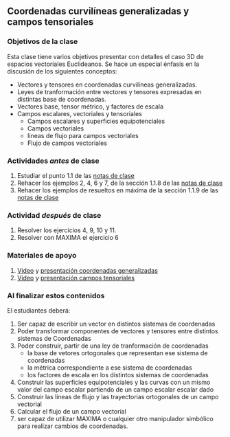 ## Coordenadas curvilíneas generalizadas y campos tensoriales

### Objetivos de la clase
Esta clase tiene varios objetivos presentar con detalles el caso 3D de espacios vectoriales Euclideanos. Se hace un especial énfasis en la discusión de los siguientes conceptos:
- Vectores y tensores en coordenadas curvilíneas generalizadas.
- Leyes de tranformación entre vectores y tensores expresadas en distintas base de coordenadas.
- Vectores base, tensor métrico, y factores de escala
- Campos escalares, vectoriales y tensoriales
    - Campos escalares y superficies equipotenciales
    - Campos vectoriales
    - lineas de flujo para campos vectoriales
    - Flujo de campos vectoriales   


### Actividades *antes* de clase
  1. Estudiar el punto 1.1 de las [notas de clase](https://github.com/nunezluis/MisCursos/blob/main/MisMateriales/LibrosCapitulos/VolumenUNO_5.pdf)   
  2. Rehacer los ejemplos 2, 4, 6 y 7, de la sección 1.1.8 de las [notas de clase](https://github.com/nunezluis/MisCursos/blob/main/MisMateriales/LibrosCapitulos/VolumenUNO_5.pdf)
  3. Rehacer los ejemplos de resueltos en máxima de la sección 1.1.9 de las [notas de clase](https://github.com/nunezluis/MisCursos/blob/main/MisMateriales/LibrosCapitulos/VolumenUNO_5.pdf)  

### Actividad *después* de clase
  1. Resolver los ejercicios 4, 9, 10 y 11.
  2. Resolver con MAXIMA el ejercicio 6



### Materiales de apoyo
   1. [Video](https://github.com/nunezluis/MisCursos/blob/main/MisMateriales/Clases/EnConstruccion.md) y [presentación coordenadas generalizadas ](https://github.com/nunezluis/MisCursos/blob/main/MisMateriales/Presentaciones/5_1CoordGeneralizadas.pdf)
   2. [Video](https://github.com/nunezluis/MisCursos/blob/main/MisMateriales/Clases/EnConstruccion.md) y [presentación campos tensoriales](https://github.com/nunezluis/MisCursos/blob/main/MisMateriales/Presentaciones/5_2CamposTensoriales.pdf)

### Al finalizar estos contenidos
   El estudiantes deberá:
   1. Ser capaz de escribir un vector en distintos sistemas de coordenadas
   2. Poder transformar componentes de vectores y tensores entre distintos sistemas de Coordenadas
   3. Poder construir, partir de una ley de tranformación de coordenadas
      - la base de vetores ortogonales que representan ese sistema de coordenadas
      - la métrica correspondiente a ese sistema de coordenadas
      - los factores de escala en los distintos sistemas de coordenadas
   4. Construir las superficies equipotenciales y las curvas con un mismo valor del campo escalar partiendo de un campo escalar escalar dado
   5. Construir las líneas de flujo y las trayectorias ortogonales de un campo vectorial
   6. Calcular el flujo de un campo vectorial
   7. ser capaz de utilizar MAXIMA o cualquier otro manipulador simbólico para realizar cambios de coordenadas.
